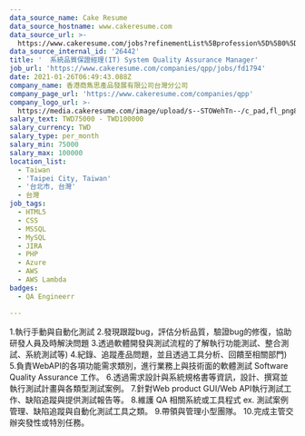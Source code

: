 ```yaml
---
data_source_name: Cake Resume
data_source_hostname: www.cakeresume.com
data_source_url: >-
  https://www.cakeresume.com/jobs?refinementList%5Bprofession%5D%5B0%5D=engineering_qa-engineer&refinementList%5Bsalary_currency%5D=TWD&range%5Bsalary_range%5D%5Bmin%5D=800096
data_source_internal_id: '26442'
title: '  系統品質保證經理(IT) System Quality Assurance Manager'
job_url: 'https://www.cakeresume.com/companies/qpp/jobs/fd1794'
date: 2021-01-26T06:49:43.088Z
company_name: 香港商雋思產品發展有限公司台灣分公司
company_page_url: 'https://www.cakeresume.com/companies/qpp'
company_logo_url: >-
  https://media.cakeresume.com/image/upload/s--STOWehTn--/c_pad,fl_png8,h_200,w_200/v1611643502/wgto14rlxj9drkmb9nne.png
salary_text: TWD75000 - TWD100000
salary_currency: TWD
salary_type: per_month
salary_min: 75000
salary_max: 100000
location_list:
  - Taiwan
  - 'Taipei City, Taiwan'
  - '台北市, 台灣'
  - 台灣
job_tags:
  - HTML5
  - CSS
  - MSSQL
  - MySQL
  - JIRA
  - PHP
  - Azure
  - AWS
  - AWS Lambda
badges:
  - QA Engineerr

---
```


1.執行手動與自動化測試 2.發現跟蹤bug，評估分析品質，驗證bug的修復，協助研發人員及時解決問題 3.透過軟體開發與測試流程的了解執行功能測試、整合測試、系統測試等) 4.紀錄、追蹤產品問題，並且透過工具分析、回饋至相關部門) 5.負責WebAPI的各項功能需求類別，進行業務上與技術面的軟體測試 Software Quality Assurance 工作。 6.透過需求設計與系統規格書等資訊，設計、撰寫並執行測試計畫與各類型測試案例。 7.針對Web product GUI/Web API執行測試工作、缺陷追蹤與提供測試報告等。 8.維護 QA 相關系統或工具程式 ex. 測試案例管理、缺陷追蹤與自動化測試工具之類。 9.帶領與管理小型團隊。 10.完成主管交辦突發性或特別任務。